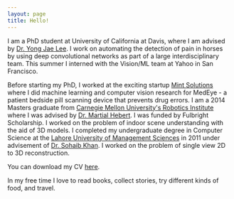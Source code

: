 ```yaml
---
layout: page
title: Hello!
---
```

I am a PhD student at University of California at Davis, where I am advised by [Dr. Yong Jae Lee](http://web.cs.ucdavis.edu/~yjlee/). I work on automating the detection of pain in horses by using deep convolutional networks as part of a large interdisciplinary team. This summer I interned with the Vision/ML team at Yahoo in San Francisco.
        
Before starting my PhD, I worked at the exciting startup [Mint Solutions](https://medeye.io/) where I did machine learning and computer vision research for MedEye - a patient bedside pill scanning device that prevents drug errors. I am a 2014 Masters graduate from [Carnegie Mellon University's Robotics Institute](https://www.ri.cmu.edu/) where I was advised by [Dr. Martial Hebert](http://www.cs.cmu.edu/~hebert/). I was funded by Fulbright Scholarship. I worked on the problem of indoor scene understanding with the aid of 3D models. I completed my undergraduate degree in Computer Science at the [Lahore University of Management Sciences](https://lums.edu.pk/) in 2011 under advisement of [Dr. Sohaib Khan](http://web.lums.edu.pk/~sohaib/). I worked on the problem of single view 2D to 3D reconstruction.

You can download my CV [here]({{site.baseurl}}/pubs/cv_4.pdf).

In my free time I love to read books, collect stories, try different kinds of food, and travel.


